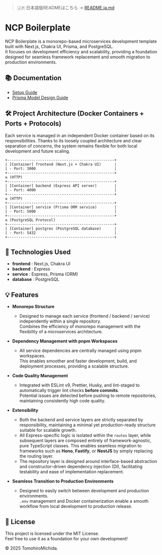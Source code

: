 > 🇯🇵 日本語版READMEはこちら → [README.ja.md](./README.ja.md)

# NCP Boilerplate

NCP Boilerplate is a monorepo-based microservices development template built with Next.js, Chakra UI, Prisma, and PostgreSQL.  
It focuses on development efficiency and scalability, providing a foundation designed for seamless framework replacement and smooth migration to production environments.

## 📚 Documentation

- [Setup Guide](./docs/setup.md)
- [Prisma Model Design Guide](./docs/prisma.md)

## 🛠️ Project Architecture (Docker Containers + Ports + Protocols)

Each service is managed in an independent Docker container based on its responsibilities. Thanks to its loosely coupled architecture and clear separation of concerns, the system remains flexible for both local development and future scaling.

```
+-------------------------------------------------+
| [Container] frontend (Next.js + Chakra UI)      |
| - Port: 3000                                    |
+-------------------------------------------------+
⇅ (HTTP)
+-------------------------------------------------+
| [Container] backend (Express API server)        |
| - Port: 4000                                    |
+-------------------------------------------------+
⇅ (HTTP)
+-------------------------------------------------+
| [Container] service (Prisma ORM service)        |
| - Port: 5000                                    |
+-------------------------------------------------+
⇅ (PostgreSQL Protocol)
+-------------------------------------------------+
| [Container] postgres (PostgreSQL database)      |
| - Port: 5432                                    |
+-------------------------------------------------+
```

## 🚀 Technologies Used

- **frontend** : Next.js, Chakra UI
- **backend** : Express
- **service** : Express, Prisma (ORM)
- **database** : PostgreSQL

## 💡 Features

- **Monorepo Structure**

  - Designed to manage each service (frontend / backend / service) independently within a single repository.  
    Combines the efficiency of monorepo management with the flexibility of a microservices architecture.

- **Dependency Management with pnpm Workspaces**

  - All service dependencies are centrally managed using pnpm workspaces.  
    This enables smoother and faster development, build, and deployment processes, providing a scalable structure.

- **Code Quality Management**

  - Integrated with ESLint v9, Prettier, Husky, and lint-staged to automatically trigger lint checks **before commits**.  
    Potential issues are detected before pushing to remote repositories, maintaining consistently high code quality.

- **Extensibility**

  - Both the backend and service layers are strictly separated by responsibility, maintaining a minimal yet production-ready structure suitable for scalable growth.
  - All Express-specific logic is isolated within the `routes` layer, while subsequent layers are composed entirely of framework-agnostic, pure TypeScript classes. This enables seamless migration to frameworks such as **Hono**, **Fastify**, or **NestJS** by simply replacing the routing layer.
  - The repository layer is designed around interface-based abstraction and constructor-driven dependency injection (DI), facilitating testability and ease of implementation replacement.

- **Seamless Transition to Production Environments**
  - Designed to easily switch between development and production environments.  
    `.env` management and Docker containerization enable a smooth workflow from local development to production release.

## 📜 License

This project is licensed under the MIT License.  
Feel free to use it as a foundation for your own development!

© 2025 TomohiroMichida.
